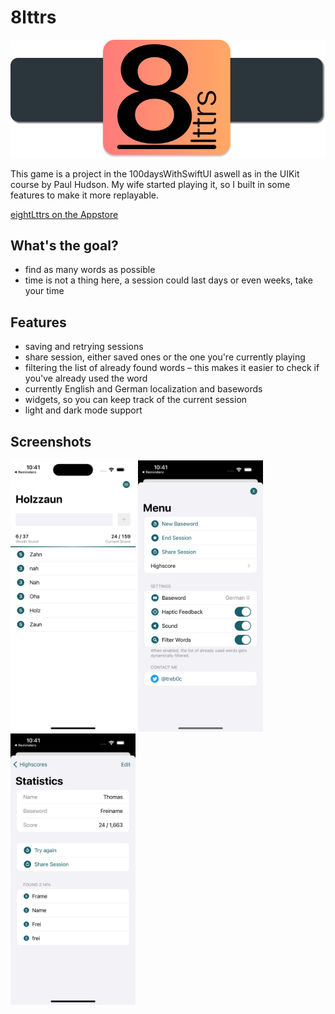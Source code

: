 # 8lttrs
<p align="center">
  <img src="./screenshots/github-header.png" width=600>
</p>

This game is a project in the 100daysWithSwiftUI aswell as in the UIKit course by Paul Hudson. My wife started playing it, so I built in some features to make it more replayable.

[eightLttrs on the Appstore](https://apps.apple.com/us/app/eightlttrs/id1644529450)

## What's the goal?
* find as many words as possible
* time is not a thing here, a session could last days or even weeks, take your time

## Features
* saving and retrying sessions
* share session, either saved ones or the one you're currently playing
* filtering the list of already found words – this makes it easier to check if you've already used the word
* currently English and German localization and basewords
* widgets, so you can keep track of the current session
* light and dark mode support

## Screenshots
<p float="left">
  <img src="./screenshots/screenshot1.png" width="200" />
  <img src="./screenshots/screenshot2.png" width="200" />
  <img src="./screenshots/screenshot3.png" width="200" />
</p>
